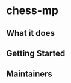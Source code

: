 # chess-mp

## What it does

## Getting Started

## Maintainers
<!-- ALL-CONTRIBUTORS-BADGE:START - Do not remove or modify this section -->
<!-- ALL-CONTRIBUTORS-BADGE:END --> 

 <!-- ALL-CONTRIBUTORS-LIST:START - Do not remove or modify this section -->
<!-- prettier-ignore -->
 <!-- ALL-CONTRIBUTORS-LIST:END -->
